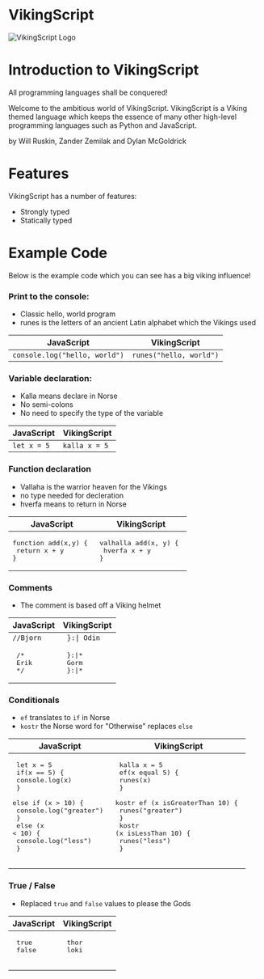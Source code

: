 # VikingScript

![VikingScript Logo](https://user-images.githubusercontent.com/54605290/151878597-51c37b27-4107-4398-b18a-7493c958f40e.PNG)

# Introduction to VikingScript

All programming languages shall be conquered!

Welcome to the ambitious world of VikingScript. VikingScript is a Viking themed language which keeps the essence of many other high-level programming languages such as Python and JavaScript.

by Will Ruskin, Zander Zemilak and Dylan McGoldrick 

# Features

VikingScript has a number of features:

-  Strongly typed
-  Statically typed

# Example Code

Below is the example code which you can see has a big viking influence!

### Print to the console:

- Classic hello, world program
- runes is the letters of an ancient Latin alphabet which the Vikings used

| JavaScript | VikingScript |
| ---------- | ------------ |
| ``` console.log("hello, world") ``` | ``` runes("hello, world") ``` |

### Variable declaration:

- Kalla means declare in Norse
- No semi-colons
- No need to specify the type of the variable

| JavaScript | VikingScript |
| ---------- | ------------ |
| ``` let x = 5 ``` | ``` kalla x = 5 ``` |

### Function declaration 

- Vallaha is the warrior heaven for the Vikings
- no type needed for decleration
- hverfa means to return in Norse

| JavaScript | VikingScript |
| ---------- | ------------ |
|<pre>function add(x,y) { <br> return x + y <br>} </pre> | <pre>valhalla add(x, y) { <br> hverfa x + y <br>} </pre> |

### Comments

- The comment is based off a Viking helmet

| JavaScript | VikingScript |
| ---------- | ------------ |
| ``` //Bjorn ``` | ```  }:\| Odin  ``` |
| <pre> /* <br>   Erik <br> */ </pre> | <pre> }:\|* <br>   Gorm <br> }:\|* </pre> |

### Conditionals

- ```ef``` translates to ```if``` in Norse 
- ```kostr``` the Norse word for "Otherwise" replaces ```else```

| JavaScript | VikingScript |
| ---------- | ------------ |
| <pre> let x = 5 <br> if(x == 5) { <br>  console.log(x)  <br> }<br> else if (x > 10) { <br>   console.log("greater") <br> }<br> else (x < 10) { <br>   console.log("less") <br> }<br> </pre> | <pre> kalla x = 5 <br> ef(x equal 5) { <br>  runes(x)  <br> }<br> kostr ef (x isGreaterThan 10) { <br>   runes("greater") <br> }<br> kostr (x isLessThan 10) { <br>   runes("less") <br> }<br> </pre> |

### True / False

- Replaced ```true``` and ```false``` values to please the Gods

| JavaScript | VikingScript | 
| ---------- | ------------ |
|<pre> true <br> false <br> </pre> | <pre> thor <br> loki <br> </pre> | 

###
